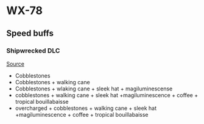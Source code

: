 # WX-78

## Speed buffs

### Shipwrecked DLC

[Source](https://youtu.be/BNmPaK-USYw?si=oZcLfJaj6JQTUsa2)

- Cobblestones
- Cobblestones + walking cane
- Cobblestones + wlaking cane + sleek hat + magiluminescense 
- cobblestones + walking cane + sleek hat +magiluminescence + coffee + tropical bouillabaisse
- overcharged + cobblestones + walking cane + sleek hat +magiluminescence + coffee + tropical bouillabaisse
